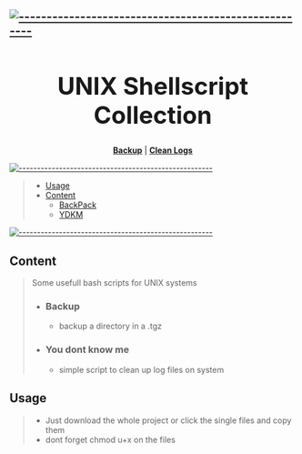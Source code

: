 [![-----------------------------------------------------](https://raw.githubusercontent.com/andreasbm/readme/master/assets/lines/colored.png)](#-)
<strong><h1 align='center'>UNIX Shellscript Collection</h1></strong>
---
<p align="center">
<strong><a href="#link1">Backup</a></strong>
|
<strong><a href="#link2">Clean Logs</a></strong>
</p>

[![-----------------------------------------------------](https://raw.githubusercontent.com/andreasbm/readme/master/assets/lines/colored.png)](#-)

> - [Usage](##Usage)
> - [Content](#Content)
>   - [BackPack](BackupGEN.sh)
>   - [YDKM](YDTM.sh)

[![-----------------------------------------------------](https://raw.githubusercontent.com/andreasbm/readme/master/assets/lines/colored.png)](#-)

## Content ##

> Some usefull bash scripts for UNIX systems
>
> - ### Backup ###
>
>   - backup a directory in a .tgz
>
> - ### You dont know me ###
>
>   - simple script to clean up log files on system

## Usage ##

> - Just download the whole project or click the single files and copy them
> - dont forget chmod u+x on the files
